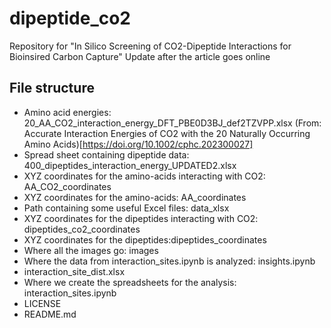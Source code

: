 # dipeptide_co2
Repository for "In Silico Screening of CO2-Dipeptide Interactions for Bioinsired Carbon Capture" 
Update after the article goes online

## File structure
- Amino acid energies: 20_AA_CO2_interaction_energy_DFT_PBE0D3BJ_def2TZVPP.xlsx (From: Accurate Interaction Energies of CO2 with the 20 Naturally Occurring Amino Acids)[https://doi.org/10.1002/cphc.202300027]
- Spread sheet containing dipeptide data: 400_dipeptides_interaction_energy_UPDATED2.xlsx
- XYZ coordinates for the amino-acids interacting with CO2: AA_CO2_coordinates
- XYZ coordinates for the amino-acids: AA_coordinates
- Path containing some useful Excel files: data_xlsx
- XYZ coordinates for the dipeptides interacting with CO2: dipeptides_co2_coordinates
- XYZ coordinates for the dipeptides:dipeptides_coordinates
- Where all the images go: images
- Where the data from interaction_sites.ipynb is analyzed: insights.ipynb
- interaction_site_dist.xlsx
- Where we create the spreadsheets for the analysis: interaction_sites.ipynb
- LICENSE
- README.md
